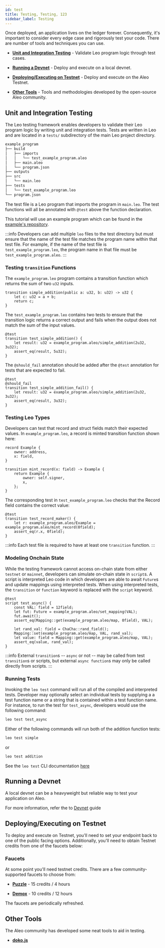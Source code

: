 ```yaml
---
id: test 
title: Testing, Testing, 123
sidebar_label: Testing
---
```


Once deployed, an application lives on the ledger forever. Consequently, it's important to consider every edge case and rigorously test your code. There are number of tools and techniques you can use. 

- [**Unit and Integration Testing**](#test-framework) - Validate Leo program logic through test cases.

- [**Running a Devnet**](#running-a-devnet) - Deploy and execute on a local devnet.

- [**Deploying/Executing on Testnet**](#deployingexecuting-on-testnet) - Deploy and execute on the Aleo Testnet.

- [**Other Tools**](#other-tools) - Tools and methodologies developed by the open-source Aleo community.


## Unit and Integration Testing
The Leo testing framework enables developers to validate their Leo program logic by writing unit and integration tests. Tests are written in Leo and are located in a `tests/` subdirectory of the main Leo project directory.

```bash
example_program
├── build
│   ├── imports
│   │   └── test_example_program.aleo
│   ├── main.aleo
│   └── program.json
├── outputs
├── src
│   └── main.leo
├── tests
│   └── test_example_program.leo
└── program.json
```
The test file is a Leo program that imports the program in `main.leo`.  The test functions will all be annotated with `@test` above the function declaration. 

This tutorial will use an example program which can be found in the [example's repository](https://github.com/ProvableHQ/leo-examples/tree/main/example_with_test).  

:::info
Developers can add multiple `leo` files to the test directory but must ensure that the name of the test file matches the program name within that test file.  For example, if the name of the test file is `test_example_program.leo`, the program name in that file must be `test_example_program.aleo`.
:::


### Testing `transition` Functions

The `example_program.leo` program contains a transition function which returns the sum of two `u32` inputs.

```Leo
transition simple_addition(public a: u32, b: u32) -> u32 {
    let c: u32 = a + b;
    return c;
}
```

The `test_example_program.leo` contains two tests to ensure that the transition logic returns a correct output and fails when the output does not match the sum of the input values.
```Leo
@test
transition test_simple_addition() {
    let result: u32 = example_program.aleo/simple_addition(2u32, 3u32);
    assert_eq(result, 5u32);
}
```

The `@should_fail` annotation should be added after the `@test` annotation for tests that are expected to fail.
```Leo
@test
@should_fail
transition test_simple_addition_fail() {
    let result: u32 = example_program.aleo/simple_addition(2u32, 3u32);
    assert_eq(result, 3u32);
}
```

### Testing Leo Types

Developers can test that record and struct fields match their expected values.  In `example_program.leo`, a record is minted transition function shown here:

```Leo
record Example {
    owner: address,
    x: field,
}

transition mint_record(x: field) -> Example {
    return Example {
        owner: self.signer,
        x,
    };
}
```

The corresponding test in `test_example_program.leo` checks that the Record field contains the correct value:

```Leo
@test
transition test_record_maker() {
    let r: example_program.aleo/Example = example_program.aleo/mint_record(0field);
    assert_eq(r.x, 0field);
}
```

:::info
Each test file is required to have at least one `transition` function.
:::


### Modeling Onchain State
While the testing framework cannot access on-chain state from either `testnet` or `mainnet`, developers can simulate on-chain state in `script`s. A script is interpreted Leo code in which developers are able to await `Future`s and update mappings using interpreted tests. When using interpreted tests, the `transition` or `function` keyword is replaced with the `script` keyword.

```Leo
@test
script test_async() {
    const VAL: field = 12field;
    let fut: Future = example_program.aleo/set_mapping(VAL);
    fut.await();
    assert_eq(Mapping::get(example_program.aleo/map, 0field), VAL);

    let rand_val: field = ChaCha::rand_field();
    Mapping::set(example_program.aleo/map, VAL, rand_val);
    let value: field = Mapping::get(example_program.aleo/map, VAL);
    assert_eq(value, rand_val);
}
```

:::info
External `transition`s -- `async` or not -- may be called from test `transition`s or scripts, but external `async function`s may only be called directly from scripts.
:::


### Running Tests
Invoking the `leo test` command will run all of the compiled and interpreted tests. Developer may optionally select an individual tests by supplying a a test function name or a string that is contained within a test function name.  For instance, to run the test for `test_async`, developers would use the following command:
```bash
leo test test_async
```
Either of the following commands will run both of the addition function tests:
```bash
leo test simple
```
or
```bash
leo test addition
```

See the `leo test` CLI documentation [here](./../cli/13_test.md)


## Running a Devnet

A local devnet can be a heavyweight but reliable way to test your application on Aleo.

For more information, refer the to [Devnet](./07_devnet.md) guide

## Deploying/Executing on Testnet
To deploy and execute on Testnet, you'll need to set your endpoint back to one of the public facing options. Additionally, you'll need to obtain Testnet credits from one of the faucets below:

### Faucets

<!--TODO: Update this information once the new faucet becomes public.-->

At some point you'll need testnet credits. There are a few community-supported faucets to choose from:
- [**Puzzle**](https://dev.puzzle.online/faucet) - 15 credits / 4 hours

- [**Demox**](https://discord.com/channels/913160862670397510/1202322326230937640/1203135682873266207) - 10 credits / 12 hours

The faucets are periodically refreshed.


## Other Tools

The Aleo community has developed some neat tools to aid in testing.

- [**doko.js**](https://github.com/venture23-aleo/doko-js)


